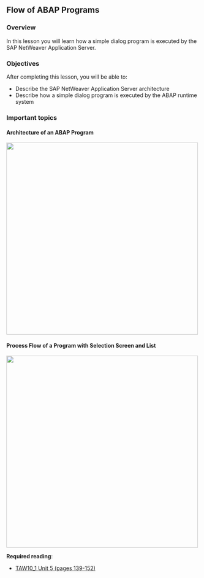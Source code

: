## Flow of ABAP Programs

### Overview
In this lesson you will learn how a simple dialog program is executed by the SAP NetWeaver Application Server.

### Objectives
After completing this lesson, you will be able to:
- Describe the SAP NetWeaver Application Server architecture
- Describe how a simple dialog program is executed by the ABAP runtime system

### Important topics
#### Architecture of an ABAP Program
<img src="https://github.com/msg-CareerPaths/sap-abap-internship/assets/139317079/979befd8-f5ba-4025-8e3f-127e185de79c" width="500">

#### Process Flow of a Program with Selection Screen and List
<img src="https://github.com/msg-CareerPaths/sap-abap-internship/assets/139317079/4078dd76-2422-4266-a65a-89cc10067a52" width="500">

**Required reading**:
- [TAW10_1 Unit 5 (pages 139-152)](https://msggroup.sharepoint.com/:b:/r/sites/msteams_f974e3/Freigegebene%20Dokumente/General/SAP%20Summer%20School%202023/Training%20materials/TAW/TAW10_1_EN_Col92_FV_Part_NSC.pdf?csf=1&web=1&e=qJJmzd)
